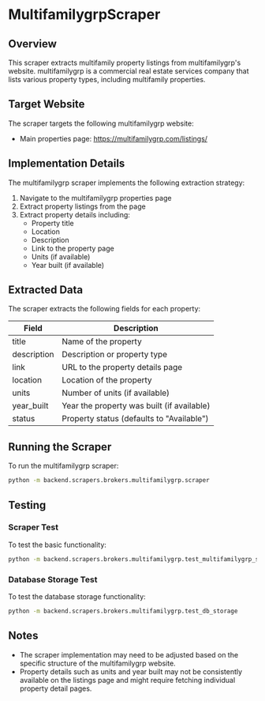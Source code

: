 # MultifamilygrpScraper

## Overview

This scraper extracts multifamily property listings from multifamilygrp's website. multifamilygrp is a commercial real estate services company that lists various property types, including multifamily properties.

## Target Website

The scraper targets the following multifamilygrp website:
- Main properties page: https://multifamilygrp.com/listings/

## Implementation Details

The multifamilygrp scraper implements the following extraction strategy:

1. Navigate to the multifamilygrp properties page
2. Extract property listings from the page
3. Extract property details including:
   - Property title
   - Location
   - Description
   - Link to the property page
   - Units (if available)
   - Year built (if available)

## Extracted Data

The scraper extracts the following fields for each property:

| Field | Description |
|-------|-------------|
| title | Name of the property |
| description | Description or property type |
| link | URL to the property details page |
| location | Location of the property |
| units | Number of units (if available) |
| year_built | Year the property was built (if available) |
| status | Property status (defaults to "Available") |

## Running the Scraper

To run the multifamilygrp scraper:

```bash
python -m backend.scrapers.brokers.multifamilygrp.scraper
```

## Testing

### Scraper Test

To test the basic functionality:

```bash
python -m backend.scrapers.brokers.multifamilygrp.test_multifamilygrp_scraper
```

### Database Storage Test

To test the database storage functionality:

```bash
python -m backend.scrapers.brokers.multifamilygrp.test_db_storage
```

## Notes

- The scraper implementation may need to be adjusted based on the specific structure of the multifamilygrp website.
- Property details such as units and year built may not be consistently available on the listings page and might require fetching individual property detail pages.
